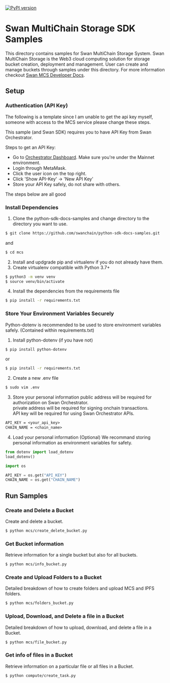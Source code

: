 [![PyPI version](https://img.shields.io/pypi/v/python-mcs-sdk)](https://pypi.org/project/python-mcs-sdk/)
# Swan MultiChain Storage SDK Samples

This directory contains samples for Swan MultiChain Storage System. Swan MultiChain Storage is the Web3 cloud computing solution for storage bucket creation, deployment and management. User can create and manage buckets through samples under this directory. For more information checkout [Swan MCS Developer Docs](https://docs.filswan.com/).

## Setup

### Authentication (API Key)

The following is a template since I am unable to get the api key myself, someone with access to the MCS service please change these steps.

This sample (and Swan SDK) requires you to have API Key from Swan Orchestrator.

Steps to get an API Key:

- Go to [Orchestrator Dashboard](https://orchestrator.swanchain.io/provider-status). Make sure you're under the Mainnet environment.
- Login through MetaMask.
- Click the user icon on the top right.
- Click 'Show API-Key' -> 'New API Key'
- Store your API Key safely, do not share with others.

The steps below are all good

### Install Dependencies
1. Clone the python-sdk-docs-samples  and change directory to the directory you want to use.
```bash
$ git clone https://github.com/swanchain/python-sdk-docs-samples.git
```
and
```bash
$ cd mcs
```
2. Install and updgrade pip and virtualenv if you do not already have them.
3. Create virtualenv compatible with Python 3.7+
```bash
$ python3 -m venv venv
$ source venv/bin/activate
```
4. Install the dependencies from the requirements file
```bash
$ pip install -r requirements.txt
```

### Store Your Environment Variables Securely 
Python-dotenv is recommended to be used to store environment variables safely. (Contained within requirements.txt)
1. Install python-dotenv (if you have not)
```bash
$ pip install python-dotenv
```
or
```bash
$ pip install -r requirements.txt
```
2. Create a new .env file
```bash
$ sudo vim .env
```
3. Store your personal information
public address will be required for authorization on Swan Orchestrator. \
private address will be required for signing onchain transactions. \
API key will be required for using Swan Orchestrator APIs.
```txt
API_KEY = <your_api_key>
CHAIN_NAME = <chain_name>
```
4. Load your personal information (Optional)
We recommand storing personal information as environment variables for safety.
```python
from dotenv import load_dotenv
load_dotenv()

import os

API_KEY = os.get("API_KEY")
CHAIN_NAME = os.get("CHAIN_NAME")
```

## Run Samples

### Create and Delete a Bucket
Create and delete a bucket.
```bash
$ python mcs/create_delete_bucket.py
```

### Get Bucket information
Retrieve information for a single bucket but also for all buckets.
```bash
$ python mcs/info_bucket.py
```

### Create and Upload Folders to a Bucket
Detailed breakdown of how to create folders and upload MCS and IPFS folders.
```bash
$ python mcs/folders_bucket.py
```

### Upload, Download, and Delete a file in a Bucket
Detailed breakdown of how to upload, download, and delete a file in a Bucket.
```bash
$ python mcs/file_bucket.py
```

### Get info of files in a Bucket
Retrieve information on a particular file or all files in a Bucket.
```bash
$ python compute/create_task.py
```

